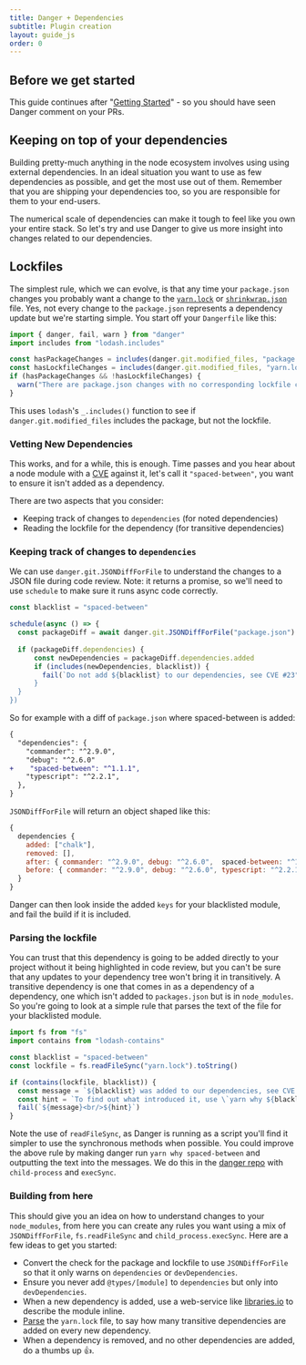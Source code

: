 ```yaml
---
title: Danger + Dependencies
subtitle: Plugin creation
layout: guide_js
order: 0
---
```


## Before we get started

This guide continues after "[Getting Started][started]" - so you should have seen Danger comment on your PRs.

## Keeping on top of your dependencies

Building pretty-much anything in the node ecosystem involves using using external dependencies. In an ideal situation you want to use as few dependencies as possible, and get the most use out of them. Remember that you are shipping your dependencies too, so you are responsible for them to your end-users.

The numerical scale of dependencies can make it tough to feel like you own your entire stack. So let's try and use Danger to give us more insight into changes related to our dependencies.

## Lockfiles

The simplest rule, which we can evolve, is that any time your `package.json` changes you probably want a change to the [`yarn.lock`][lockfile] or [`shrinkwrap.json`][shrinkwrap] file. Yes, not every change to the `package.json` represents a dependency update but we're starting simple. You start off your `Dangerfile` like this:

```js
import { danger, fail, warn } from "danger"
import includes from "lodash.includes"

const hasPackageChanges = includes(danger.git.modified_files, "package.json")
const hasLockfileChanges = includes(danger.git.modified_files, "yarn.lock")
if (hasPackageChanges && !hasLockfileChanges) {
  warn("There are package.json changes with no corresponding lockfile changes")
}
```

This uses `lodash`'s `_.includes()` function to see if `danger.git.modified_files` includes the package, but not the lockfile.

### Vetting New Dependencies

This works, and for a while, this is enough. Time passes and you hear about a node module with a [CVE](https://cve.mitre.org) against it, let's call it `"spaced-between"`, you want to ensure it isn't added as a dependency.

There are two aspects that you consider:

* Keeping track of changes to `dependencies` (for noted dependencies)
* Reading the lockfile for the dependency (for transitive dependencies)

### Keeping track of changes to `dependencies`

We can use `danger.git.JSONDiffForFile` to understand the changes to a JSON file during code review. Note: it returns a promise, so we'll need to use `schedule` to make sure it runs async code correctly.

```js
const blacklist = "spaced-between"

schedule(async () => {
  const packageDiff = await danger.git.JSONDiffForFile("package.json")
  
  if (packageDiff.dependencies) {
      const newDependencies = packageDiff.dependencies.added
      if (includes(newDependencies, blacklist)) {
        fail(`Do not add ${blacklist} to our dependencies, see CVE #23")
      }
  }
})
```

So for example with a diff of `package.json` where spaced-between is added:

```diff
{
  "dependencies": {
    "commander": "^2.9.0",
    "debug": "^2.6.0"
+    "spaced-between": "^1.1.1",
    "typescript": "^2.2.1",
  },
}
```

`JSONDiffForFile` will return an object shaped like this:

```js
{
  dependencies {
    added: ["chalk"],
    removed: [],
    after: { commander: "^2.9.0", debug: "^2.6.0",  spaced-between: "^1.1.1",  typescript: "^2.2.1" },
    before: { commander: "^2.9.0", debug: "^2.6.0", typescript: "^2.2.1" },
  }
}
```

Danger can then look inside the added `keys` for your blacklisted module, and fail the build if it is included.

### Parsing the lockfile

You can trust that this dependency is going to be added directly to your project without it being highlighted in code review, but you can't be sure that any updates to your dependency tree won't bring it in transitively. A transitive dependency is one that comes in as a dependency of a dependency, one which isn't added to `packages.json` but is in `node_modules`. So you're going to look at a simple rule that parses the text of the file for your blacklisted module.

```js
import fs from "fs"
import contains from "lodash-contains"

const blacklist = "spaced-between"
const lockfile = fs.readFileSync("yarn.lock").toString()

if (contains(lockfile, blacklist)) {
  const message = `${blacklist} was added to our dependencies, see CVE #23`
  const hint = `To find out what introduced it, use \`yarn why ${blacklist}\`.` 
  fail(`${message}<br/>${hint}`)
}
```

Note the use of `readFileSync`, as Danger is running as a script you'll find it simpler to use the synchronous methods when possible. You could improve the above rule by making danger run `yarn why spaced-between` and outputting the text into the messages. We do this in the [danger repo][danger-why] with `child-process` and `execSync`.

### Building from here

This should give you an idea on how to understand changes to your `node_modules`, from here you can create any rules you want using a mix of `JSONDiffForFile`, `fs.readFileSync` and `child_process.execSync`. Here are a few ideas to get you started:

* Convert the check for the package and lockfile to use `JSONDiffForFile` so that it only warns on `dependencies` or `devDependencies`.
* Ensure you never add `@types/[module]` to `dependencies` but only into `devDependencies`.
* When a new dependency is added, use a web-service like [libraries.io][libs] to describe the module inline.
* [Parse][yarn-parse] the `yarn.lock` file, to say how many transitive dependencies are added on every new dependency.
* When a dependency is removed, and no other dependencies are added, do a thumbs up 👍.

[started]: /js/guides/asdasdasdas
[lockfile]: https://yarnpkg.com/lang/en/docs/yarn-lock/
[shrinkwrap]:  https://docs.npmjs.com/cli/shrinkwrap
[danger-why]: https://github.com/danger/danger-js/blob/8fba6e7c301ac3459c2b0b93264bff7256efd8da/dangerfile.ts#L49
[libs]: https://libraries.io
[yarn-parse]: https://www.npmjs.com/package/parse-yarn-lock
